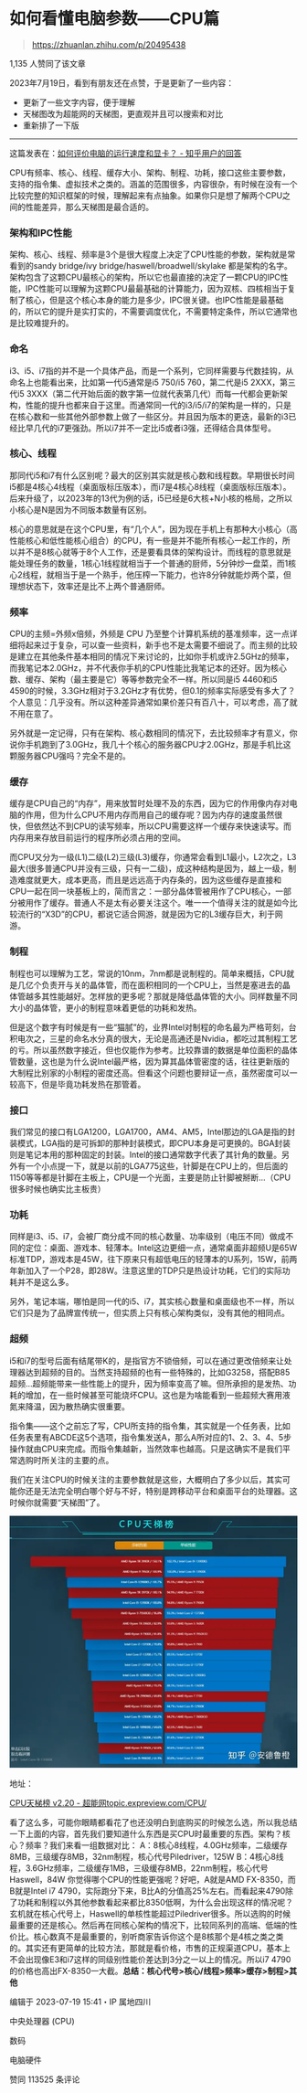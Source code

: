 # 如何看懂电脑参数——CPU篇

> https://zhuanlan.zhihu.com/p/20495438



1,135 人赞同了该文章

2023年7月19日，看到有朋友还在点赞，于是更新了一些内容：

- 更新了一些文字内容，便于理解
- 天梯图改为超能网的天梯图，更直观并且可以搜索和对比
- 重新排了一下版

------

这篇发表在：[如何评价电脑的运行速度和显卡？ - 知乎用户的回答](http://zhihu.com/question/31444555/answer/52012567)

CPU有频率、核心、线程、缓存大小、架构、制程、功耗，接口这些主要参数，支持的指令集、虚拟技术之类的。涵盖的范围很多，内容很杂，有时候在没有一个比较完整的知识框架的时候，理解起来有点抽象。如果你只是想了解两个CPU之间的性能差异，那么天梯图是最合适的。

### 架构和IPC性能

架构、核心、线程、频率是3个是很大程度上决定了CPU性能的参数，架构就是常看到的sandy bridge/ivy bridge/haswell/broadwell/skylake 都是架构的名字。架构包含了这颗CPU最核心的架构，所以它也最直接的决定了一颗CPU的IPC性能，IPC性能可以理解为这颗CPU最最基础的计算能力，因为双核、四核相当于复制了核心，但是这个核心本身的能力是多少，IPC很关键。也IPC性能是最基础的，所以它的提升是实打实的，不需要调度优化，不需要特定条件，所以它通常也是比较难提升的。

### 命名

i3、i5、i7指的并不是一个具体产品，而是一个系列，它同样需要与代数挂钩，从命名上也能看出来，比如第一代i5通常是i5 750/i5 760，第二代是i5 2XXX，第三代i5 3XXX（第二代开始后面的数字第一位就代表第几代）而每一代都会更新架构，性能的提升也都来自于这里。而通常同一代的i3/i5/i7的架构是一样的，只是在核心数和一些其他外部参数上做了一些区分。并且因为版本的更迭，最新的i3已经比早几代的i7更强劲。所以i7并不一定比i5或者i3强，还得结合具体型号。

### 核心、线程

那同代i5和i7有什么区别呢？最大的区别其实就是核心数和线程数。早期很长时间i5都是4核心4线程（桌面版标压版本），而i7是4核心8线程（桌面版标压版本）。后来升级了，以2023年的13代为例的话，i5已经是6大核+N小核的格局，之所以小核心是N是因为不同版本数量有区别。

核心的意思就是在这个CPU里，有“几个人”，因为现在手机上有那种大小核心（高性能核心和低性能核心组合）的CPU，有一些是并不能所有核心一起工作的，所以并不是8核心就等于8个人工作，还是要看具体的架构设计。而线程的意思就是能处理任务的数量，1核心1线程就相当于一个普通的厨师，5分钟炒一盘菜，而1核心2线程，就相当于是一个熟手，他压榨一下能力，也许8分钟就能炒两个菜，但理想状态下，效率还是比不上两个普通厨师。

### 频率

CPU的主频=外频x倍频，外频是 CPU 乃至整个计算机系统的基准频率，这一点详细将起来过于复杂，可以查一些资料，新手也不是太需要不细说了。而主频的比较是建立在其他条件基本相同的情况下来讨论的，比如你手机或许2.5GHz的频率，而我笔记本2.0GHz，并不代表你手机的CPU性能比我笔记本的还好。因为核心数、缓存、架构（最主要是它）等等参数完全不一样。所以同是i5 4460和i5 4590的时候，3.3GHz相对于3.2GHz才有优势，但0.1的频率实际感受有多大了？个人意见：几乎没有。所以这种差异通常如果价差只有百八十，可以考虑，高了就不用在意了。

另外就是一定记得，只有在架构、核心数相同的情况下，去比较频率才有意义，你说你手机跑到了3.0GHz，我几十个核心的服务器CPU才2.0GHz，那是手机比这颗服务器CPU强吗？完全不是的。

### 缓存

缓存是CPU自己的“内存”，用来放暂时处理不及的东西，因为它的作用像内存对电脑的作用，但为什么CPU不用内存而用自己的缓存呢？因为内存的速度虽然很快，但依然达不到CPU的读写频率，所以CPU需要这样一个缓存来快速读写。而内存用来存放目前运行的程序所必须占用的空间。

而CPU又分为一级(L1)二级(L2)三级(L3)缓存，你通常会看到L1最小，L2次之，L3最大(很多普通CPU并没有三级，只有一二级)，成这种结构是因为，越上一级，制造难度就更大，成本更高，而且是远远高于内存条的，因为这些缓存是直接和CPU一起在同一块基板上的，简而言之：一部分晶体管被用作了CPU核心，一部分被用作了缓存。普通人不是太有必要关注这个。唯一一个值得关注的就是如今比较流行的“X3D”的CPU，都说它适合网游，就是因为它的L3缓存巨大，利于网游。

### 制程

制程也可以理解为工艺，常说的10nm，7nm都是说制程的。简单来概括，CPU就是几亿个负责开与关的晶体管，而在面积相同的一个CPU上，当然是塞进去的晶体管越多其性能越好。怎样放的更多呢？那就是降低晶体管的大小。同样数量不同大小的晶体管，更小的制程意味着更低的功耗和发热。

但是这个数字有时候是有一些“猫腻”的，业界Intel对制程的命名最为严格苛刻，台积电次之，三星的命名水分真的很大，无论是高通还是Nvidia，都吃过其制程工艺的亏。所以虽然数字接近，但也仅能作为参考。比较靠谱的数据是单位面积的晶体管数量，这也是为什么说Intel最严格，因为算其晶体管密度的话，往往更新版的大制程比别家的小制程的密度还高。但看这个问题也要辩证一点，虽然密度可以一较高下，但是毕竟功耗发热在那管着。

### 接口

我们常见的接口有LGA1200，LGA1700，AM4、AM5，Intel那边的LGA是指的封装模式，LGA指的是可拆卸的那种封装模式，即CPU本身是可更换的。BGA封装则是笔记本用的那种固定的封装。Intel的接口通常数字代表了其针角的数量。另外有一个小点提一下，就是以前的LGA775这些，针脚是在CPU上的，但后面的1150等等都是针脚在主板上，CPU是一个光面，主要是防止针脚被掰断…（CPU很多时候也确实比主板贵）

### 功耗

同样是i3、i5、i7，会被厂商分成不同的核心数量、功率级别（电压不同）做成不同的定位：桌面、游戏本、轻薄本。Intel这边更细一点，通常桌面非超频U是65W标准TDP，游戏本是45W，往下原来只有超低电压的轻薄本的U系列，15W，前两年新加入了一个P28，即28W。注意这里的TDP只是热设计功耗，它们的实际功耗并不是这么多。

另外，笔记本端，哪怕是同一代的i5、i7，其实核心数量和桌面级也不一样，所以它们只是为了品牌宣传统一，但实质上只有核心架构类似，没有其他的相同点。

### 超频

i5和i7的型号后面有结尾带K的，是指官方不锁倍频，可以在通过更改倍频来让处理器达到超频的目的。当然支持超频的也有一些特殊的，比如G3258，搭配B85超频…超频能带来一些性能上的提升，因为频率变高了嘛。但所承担的是发热、功耗的增加，在一些时候甚至可能烧坏CPU。这也是为啥能看到一些超频大赛用液氮来降温，因为散热确实很重要。

指令集——这个之前忘了写，CPU所支持的指令集，其实就是一个任务表，比如任务表里有ABCDE这5个选项，指令集发送A，那么A所对应的1、2、3、4、5步操作就由CPU来完成。而指令集越新，当然效率也越高。只是这确实不是我们平常选购时所关注的主要的点。

我们在关注CPU的时候关注的主要参数就是这些，大概明白了多少以后，其实可能你还是无法完全明白哪个好与不好，特别是跨移动平台和桌面平台的处理器。这时候你就需要“天梯图”了。

![img](readme.assets/v2-6de37e63e3d623edf38516e777b13b93_720w.webp)

地址：

[CPU天梯榜 v2.20 - 超能网topic.expreview.com/CPU/](http://topic.expreview.com/CPU/)

看了这么多，可能你眼睛都看花了也还没明白到底购买的时候怎么选，所以我总结一下上面的内容，首先我们要知道什么东西是买CPU时最重要的东西。架构？核心？频率？我们来看一组数据对比：
A：8核心8线程，4.0GHz频率，二级缓存8MB，三级缓存8MB，32nm制程，核心代号Piledriver，125W
B：4核心8线程，3.6GHz频率，二级缓存1MB，三级缓存8MB，22nm制程，核心代号Haswell，84W
你觉得哪个CPU的性能更强呢？好吧，A就是AMD FX-8350，而B就是Intel i7 4790，实际跑分下来，B比A的分值高25%左右。而看起来4790除了功耗和制程以外其他参数看起来都比8350低啊，为什么会出现这样的情况呢？玄机就在核心代号上，Haswell的单核性能超过Piledriver很多。所以选购的时候最重要的还是核心。然后再在同核心架构的情况下，比较同系列的高端、低端的性价比。核心数真不是最重要的，别听商家告诉你这个是8核那个是4核之类之类的。其实还有更简单的比较方法，那就是看价格，市售的正规渠道CPU，基本上不会出现像E3和i7这样的同级别性能价差达到3分之一以上的情况。所以i7 4790的价格也高出FX-8350一大截。**总结：核心代号>核心/线程>频率>缓存>制程>其他**

编辑于 2023-07-19 15:41・IP 属地四川

中央处理器 (CPU)

数码

电脑硬件

赞同 113525 条评论

